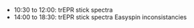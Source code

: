 - 10:30 to 12:00: trEPR stick spectra
- 14:00 to 18:30: trEPR stick spectra Easyspin inconsistancies